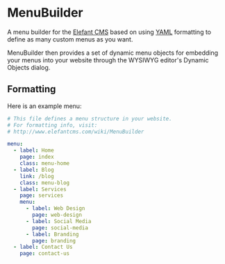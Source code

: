 # MenuBuilder

A menu builder for the [Elefant CMS](http://www.elefantcms.com/)
based on using [YAML](http://www.yaml.org/) formatting to define
as many custom menus as you want.

MenuBuilder then provides a set of dynamic menu objects for
embedding your menus into your website through the WYSIWYG
editor's Dynamic Objects dialog.

## Formatting

Here is an example menu:

```yaml
# This file defines a menu structure in your website.
# For formatting info, visit:
# http://www.elefantcms.com/wiki/MenuBuilder

menu:
  - label: Home
    page: index
    class: menu-home
  - label: Blog
    link: /blog
    class: menu-blog
  - label: Services
    page: services
    menu:
      - label: Web Design
        page: web-design
      - label: Social Media
        page: social-media
      - label: Branding
        page: branding
  - label: Contact Us
    page: contact-us
```
